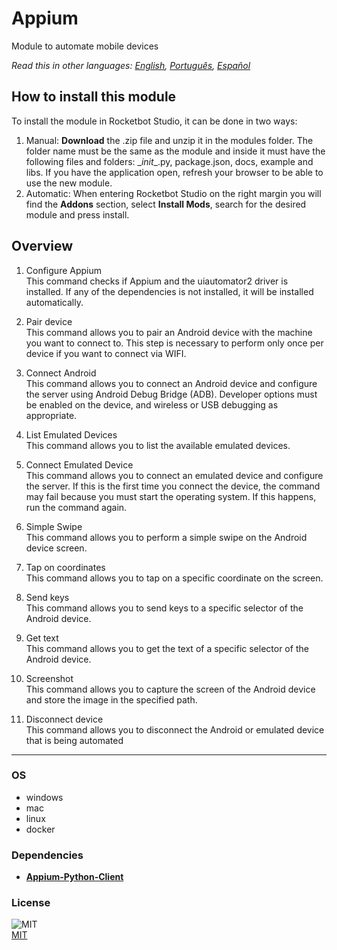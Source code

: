 # Appium
  
Module to automate mobile devices  

*Read this in other languages: [English](README.md), [Português](README.pr.md), [Español](README.es.md)*

## How to install this module
  
To install the module in Rocketbot Studio, it can be done in two ways:
1. Manual: __Download__ the .zip file and unzip it in the modules folder. The folder name must be the same as the module and inside it must have the following files and folders: \__init__.py, package.json, docs, example and libs. If you have the application open, refresh your browser to be able to use the new module.
2. Automatic: When entering Rocketbot Studio on the right margin you will find the **Addons** section, select **Install Mods**, search for the desired module and press install.  


## Overview


1. Configure Appium  
This command checks if Appium and the uiautomator2 driver is installed. If any of the dependencies is not installed, it will be installed automatically.

2. Pair device  
This command allows you to pair an Android device with the machine you want to connect to. This step is necessary to perform only once per device if you want to connect via WIFI.

3. Connect Android  
This command allows you to connect an Android device and configure the server using Android Debug Bridge (ADB). Developer options must be enabled on the device, and wireless or USB debugging as appropriate.

4. List Emulated Devices  
This command allows you to list the available emulated devices.

5. Connect Emulated Device  
This command allows you to connect an emulated device and configure the server. If this is the first time you connect the device, the command may fail because you must start the operating system. If this happens, run the command again.

6. Simple Swipe  
This command allows you to perform a simple swipe on the Android device screen.

7. Tap on coordinates  
This command allows you to tap on a specific coordinate on the screen.

8. Send keys  
This command allows you to send keys to a specific selector of the Android device.

9. Get text  
This command allows you to get the text of a specific selector of the Android device.

10. Screenshot  
This command allows you to capture the screen of the Android device and store the image in the specified path.

11. Disconnect device  
This command allows you to disconnect the Android or emulated device that is being automated  




----
### OS

- windows
- mac
- linux
- docker

### Dependencies
- [**Appium-Python-Client**](https://pypi.org/project/Appium-Python-Client/)
### License
  
![MIT](https://camo.githubusercontent.com/107590fac8cbd65071396bb4d04040f76cde5bde/687474703a2f2f696d672e736869656c64732e696f2f3a6c6963656e73652d6d69742d626c75652e7376673f7374796c653d666c61742d737175617265)  
[MIT](http://opensource.org/licenses/mit-license.ph)